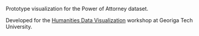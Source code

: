 Prototype visualization for the Power of Attorney dataset.

Developed for the [Humanities Data Visualization](http://humanitiesvis.lmc.gatech.edu/) workshop at Georiga Tech University.

